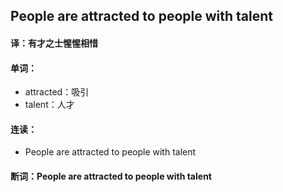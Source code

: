 ## People are attracted to people with talent

#### 译：有才之士惺惺相惜

#### 单词：

- attracted：吸引
- talent：人才

#### 连读：

- People are attracted to people with talent

#### 断词：People are attracted to people with talent
